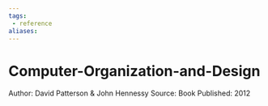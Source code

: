 ```yaml
---
tags:
 - reference
aliases:
---
```


# Computer-Organization-and-Design

Author: David Patterson & John Hennessy
Source: Book
Published: 2012
